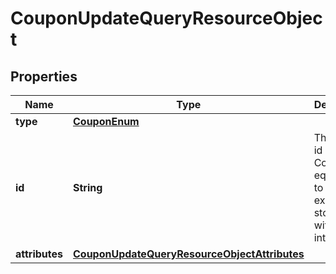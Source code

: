 # CouponUpdateQueryResourceObject

## Properties
Name | Type | Description | Notes
------------ | ------------- | ------------- | -------------
**type** | [**CouponEnum**](CouponEnum.md) |  | 
**id** | **String** | The internal id of a Coupon is equivalent to its external id stored within an integration. | 
**attributes** | [**CouponUpdateQueryResourceObjectAttributes**](CouponUpdateQueryResourceObjectAttributes.md) |  | 
